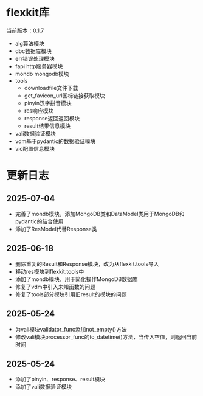 # flexkit库

当前版本：0.1.7

- alg算法模块
- dbc数据库模块
- err错误处理模块
- fapi http服务器模块
- mondb mongodb模块
- tools
    - downloadfile文件下载
    - get_favicon_url图标链接获取模块
    - pinyin汉字拼音模块
    - res响应模块
    - response返回返回模块
    - result结果信息模块
- vali数据验证模块
- vdm基于pydantic的数据验证模块
- vic配置信息模块

# 更新日志

## 2025-07-04

- 完善了mondb模块，添加MongoDB类和DataModel类用于MongoDB和pydantic的结合使用
- 添加了ResModel代替Response类

## 2025-06-18

- 删除重复的Result和Response模块，改为从flexkit.tools导入
- 移动res模块到flexkit.tools中
- 添加了mondb模块，用于简化操作MongoDB数据库
- 修复了vdm中引入未知函数的问题
- 修复了tools部分模块引用旧result的模块的问题

## 2025-05-24

- 为vali模块validator_func添加not_empty()方法
- 修改vali模块processor_func的to_datetime()方法，当传入空值，则返回当前时间

## 2025-05-24

- 添加了pinyin、response、result模块
- 添加了vali数据验证模块
